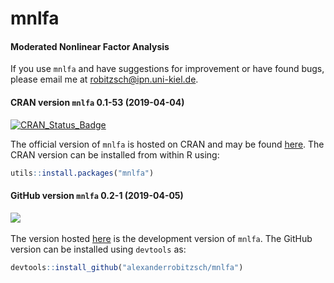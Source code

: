# mnlfa
#### Moderated Nonlinear Factor Analysis


If you use `mnlfa` and have suggestions for improvement or have found bugs, please email me at robitzsch@ipn.uni-kiel.de.

#### CRAN version `mnlfa` 0.1-53 (2019-04-04)


[![CRAN_Status_Badge](http://www.r-pkg.org/badges/version-last-release/mnlfa)](https://cran.r-project.org/package=mnlfa)
&#160;&#160;


The official version of `mnlfa` is hosted on CRAN and may be found [here](https://cran.r-project.org/package=mnlfa). 
The CRAN version can be installed from within R using:

```r
utils::install.packages("mnlfa")
```

#### GitHub version `mnlfa` 0.2-1 (2019-04-05)

[![](https://img.shields.io/badge/github%20version-0.2--1-orange.svg)](https://github.com/alexanderrobitzsch/mnlfa)&#160;&#160;

The version hosted [here](https://github.com/alexanderrobitzsch/mnlfa) is the development version of `mnlfa`. 
The GitHub version can be installed using `devtools` as:

```r
devtools::install_github("alexanderrobitzsch/mnlfa")
```
